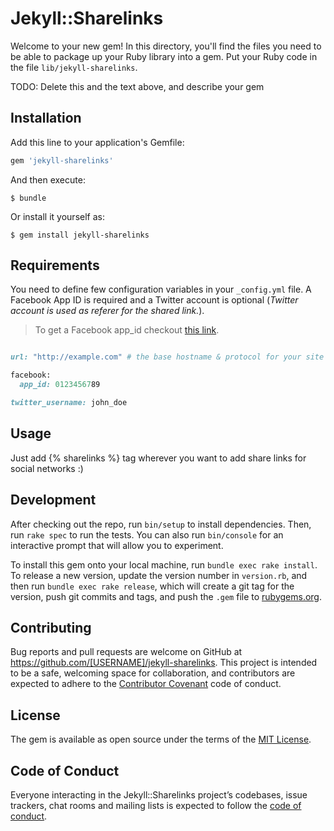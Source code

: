 # Jekyll::Sharelinks

Welcome to your new gem! In this directory, you'll find the files you need to be able to package up your Ruby library into a gem. Put your Ruby code in the file `lib/jekyll-sharelinks`.

TODO: Delete this and the text above, and describe your gem

## Installation

Add this line to your application's Gemfile:

```ruby
gem 'jekyll-sharelinks'
```

And then execute:

    $ bundle

Or install it yourself as:

    $ gem install jekyll-sharelinks

## Requirements

You need to define few configuration variables in your `_config.yml` file. A Facebook App ID is required and a Twitter account is optional (*Twitter account is used as referer for the shared link.*).

> To get a Facebook app_id checkout [this link](https://developers.facebook.com/docs/apps/register).

```ruby

url: "http://example.com" # the base hostname & protocol for your site

facebook:
  app_id: 0123456789

twitter_username: john_doe
```

## Usage

Just add {% sharelinks %} tag wherever you want to add share links for social networks :)

## Development

After checking out the repo, run `bin/setup` to install dependencies. Then, run `rake spec` to run the tests. You can also run `bin/console` for an interactive prompt that will allow you to experiment.

To install this gem onto your local machine, run `bundle exec rake install`. To release a new version, update the version number in `version.rb`, and then run `bundle exec rake release`, which will create a git tag for the version, push git commits and tags, and push the `.gem` file to [rubygems.org](https://rubygems.org).

## Contributing

Bug reports and pull requests are welcome on GitHub at https://github.com/[USERNAME]/jekyll-sharelinks. This project is intended to be a safe, welcoming space for collaboration, and contributors are expected to adhere to the [Contributor Covenant](http://contributor-covenant.org) code of conduct.

## License

The gem is available as open source under the terms of the [MIT License](http://opensource.org/licenses/MIT).

## Code of Conduct

Everyone interacting in the Jekyll::Sharelinks project’s codebases, issue trackers, chat rooms and mailing lists is expected to follow the [code of conduct](https://github.com/[USERNAME]/jekyll-sharelinks/blob/master/CODE_OF_CONDUCT.md).

